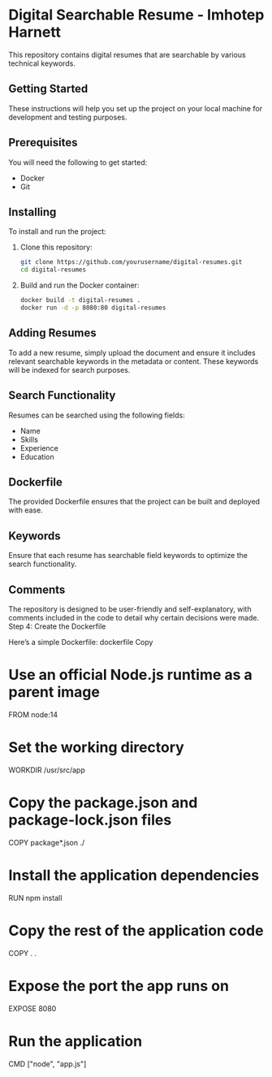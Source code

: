 # Digital Searchable Resume - Imhotep Harnett
This repository contains digital resumes that are searchable by various technical keywords. 

## Getting Started
These instructions will help you set up the project on your local machine for development and testing purposes.

## Prerequisites
You will need the following to get started:
- Docker
- Git

## Installing
To install and run the project:
1. Clone this repository:
    ```sh
    git clone https://github.com/yourusername/digital-resumes.git
    cd digital-resumes
    ```
2. Build and run the Docker container:
    ```sh
    docker build -t digital-resumes .
    docker run -d -p 8080:80 digital-resumes
    ```

## Adding Resumes
To add a new resume, simply upload the document and ensure it includes relevant searchable keywords in the metadata or content. These keywords will be indexed for search purposes.

## Search Functionality
Resumes can be searched using the following fields:
- Name
- Skills
- Experience
- Education

## Dockerfile
The provided Dockerfile ensures that the project can be built and deployed with ease.

## Keywords
Ensure that each resume has searchable field keywords to optimize the search functionality. 

## Comments
The repository is designed to be user-friendly and self-explanatory, with comments included in the code to detail why certain decisions were made.
Step 4: Create the Dockerfile

Here’s a simple Dockerfile:
dockerfile
Copy
# Use an official Node.js runtime as a parent image
FROM node:14

# Set the working directory
WORKDIR /usr/src/app

# Copy the package.json and package-lock.json files
COPY package*.json ./

# Install the application dependencies
RUN npm install

# Copy the rest of the application code
COPY . .

# Expose the port the app runs on
EXPOSE 8080

# Run the application
CMD ["node", "app.js"]
